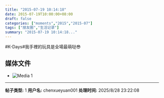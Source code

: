 ```yaml
---
title: "2015-07-19 10:14:18"
date: 2015-07-19T10:00:00+08:00
draft: false
categories: ["moments","2015","2015-07"]
tags: ["朋友圈","生活记录"]
summary: "2015-07-19 10:14:18..."
---
```


#K-Days#我手裡的玩具是全場最萌哒😎

## 媒体文件

- ![Media 1](/Moments/photos/2015-07-19/201507191014180.jpg)

---

**帖子类型:** 1
**用户名:** chenxueyuan001
**处理时间:** 2025/8/28 23:22:08